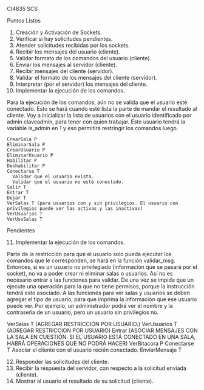CI4835
SCS

Puntos Listos

1. Creación y Activación de Sockets.
2. Verificar si hay solicitudes pendientes.
3. Atender solicitudes recibidas por los sockets.
4. Recibir los mensajes del usuario (cliente).
5. Validar formato de los comandos del usuario (cliente).
7. Enviar los mensajes al servidor (cliente).
8. Recibir mensajes del cliente (servidor).
9. Validar el formato de los mensajes del cliente (servidor).
10. Interpretar (por el servidor) los mensajes del cliente.
11. Implementar la ejecución de los comandos.

  Para la ejecución de los comandos, aún no se valida que el usuario esté conectado.
  Esto se hará cuando esté lista la parte de mandar el resultado al cliente.
  Voy a inicializar la lista de usuarios con el usuario identificado por admin claveadmin,
  para tener con quien trabajar. Este usuario tendrá la variable is_admin en 1 y eso
  permitirá restringir los comandos luego.

    CrearSala P
    EliminarSala P
    CrearUsuario P
    EliminarUsuario P
    Habilitar P
    Deshabilitar P
    Conectarse T
      Validar que el usuario exista.
      Validar que el usuario no esté conectado.
    Salir T
    Entrar T
    Dejar T
    VerSalas T (para usuarios con y sin privilegios. El usuario con privilegios puede ver las activas y las inactivas)
    VerUsuarios T
    VerUsuSalas T


Pendientes

11. Implementar la ejecución de los comandos.

Parte de la restricción para que el usuario solo pueda ejecutar los comandos que le corresponden, se hará
en la función validar_msg. Entonces, si es un usuario no privilegiado (información que se pasará por el socket),
no va a poder crear ni eliminar salas o usuarios. Así no es necesario entrar a las funciones para validar. De una 
vez se impide que un ejecute una operación para la que no tiene permisos, porque la instrucción tendrá esto
asociado.
A las funciones para ver salas y usuarios se deben agregar el tipo de usuario, para que imprima la información que
ese usuario puede ver. Por ejemplo, un administrador podrá ver el nombre y la contraseña de un usuario, pero un usuario
sin privilegios no.

VerSalas T (AGREGAR RESTRICCIÓN POR USUARIO.)
VerUsuarios T (AGREGAR RESTRICCION POR USUARIO)
Entrar (ASOCIAR MENSAJES CON LA SALA EN CUESTIÓN. SI EL USUARIO ESTÁ CONECTADO EN UNA SALA, HABRÁ OPERACIONES QUE NO PODRÁ HACER)
VerBitacora P
Conectarse T
  Asociar el cliente con el usuario recién conectado.
EnviarMensaje T

12. Responder las solicitudes del cliente.
13. Recibir la respuesta del servidor, con respecto a la solicitud enviada (cliente).
14. Mostrar al usuario el resultado de su solicitud (cliente).
